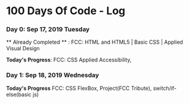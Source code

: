 # 100 Days Of Code - Log

### Day 0: Sep 17, 2019 Tuesday
** Already Completed ** : FCC: HTML and HTML5 | Basic CSS | Applied Visual Design 

**Today's Progress**: FCC: CSS Applied Accessibility, 

### Day 1: Sep 18, 2019 Wednesday
**Today's Progress** FCC: CSS FlexBox, Project(FCC Tribute), switch/if-else(basic js) 
